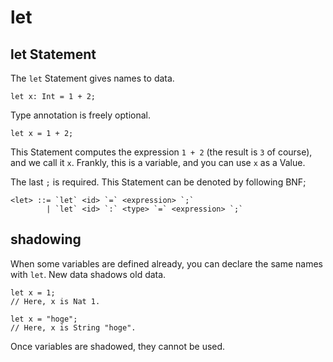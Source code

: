 # let

## let Statement

The `let` Statement gives names to data.

```rust,no_run,noplayground
let x: Int = 1 + 2;
```

Type annotation is freely optional.

```rust,no_run,noplayground
let x = 1 + 2;
```

This Statement computes the expression `1 + 2` (the result is `3` of course),
and we call it `x`.
Frankly, this is a variable,
and you can use `x` as a Value.

The last `;` is required.
This Statement can be denoted by following BNF;

```
<let> ::= `let` <id> `=` <expression> `;`
        | `let` <id> `:` <type> `=` <expression> `;`
```

## shadowing

When some variables are defined already,
you can declare the same names with `let`.
New data shadows old data.

```rust,no_run,noplayground
let x = 1;
// Here, x is Nat 1.

let x = "hoge";
// Here, x is String "hoge".
```

Once variables are shadowed, they cannot be used.
